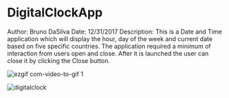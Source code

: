 # DigitalClockApp
Author:       Bruno DaSilva 
Date:         12/31/2017
Description:  This is a Date and Time application which will display the hour, day of the week and current 
              date based on five specific countries. The application required a minimum of interaction from users open and close. 
              After it is launched the user can close it by clicking the Close button.



![ezgif com-video-to-gif 1](https://user-images.githubusercontent.com/33585326/46021794-04f47080-c0a7-11e8-9fe4-b6571b49c7b4.gif)



![digitalclock](https://user-images.githubusercontent.com/33585326/46020708-9e6e5300-c0a4-11e8-886f-41c6801adbd2.jpg)


